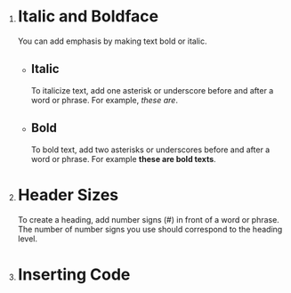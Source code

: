 1. # Italic and Boldface
    You can add emphasis by making text bold or italic.
    * ## Italic 
        To italicize text, add one asterisk or underscore before and after a word or phrase. For example, _these are_.

    * ## Bold 
        To bold text, add two asterisks or underscores before and after a word or phrase. For example **these are bold texts**. 

2. # Header Sizes 
    To create a heading, add number signs (#) in front of a word or phrase. The number of number signs you use should correspond to the heading level.

3. # Inserting Code
